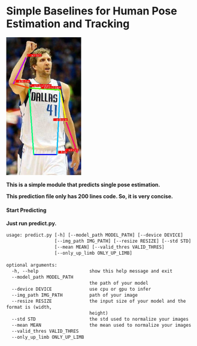 # Simple Baselines for Human Pose Estimation and Tracking
<img src="/imgs/man5_result.jpg" width="200px">

**This is a simple module that predicts single pose estimation.**

**This prediction file only has 200 lines code. So, it is very concise.**

#### Start Predicting

**Just run predict.py.**

```shell
usage: predict.py [-h] [--model_path MODEL_PATH] [--device DEVICE]
                  [--img_path IMG_PATH] [--resize RESIZE] [--std STD]
                  [--mean MEAN] [--valid_thres VALID_THRES]
                  [--only_up_limb ONLY_UP_LIMB]

optional arguments:
  -h, --help                   show this help message and exit
  --model_path MODEL_PATH
                               the path of your model
  --device DEVICE              use cpu or gpu to infer
  --img_path IMG_PATH          path of your image
  --resize RESIZE              the input size of your model and the format is (width,
                               height)
  --std STD                    the std used to normalize your images
  --mean MEAN                  the mean used to normalize your images
  --valid_thres VALID_THRES
  --only_up_limb ONLY_UP_LIMB
```

